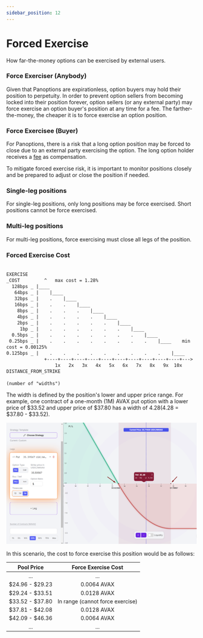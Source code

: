 ```yaml
---
sidebar_position: 12
---
```


# Forced Exercise
How far-the-money options can be exercised by external users.

### Force Exerciser (Anybody)
Given that Panoptions are expirationless, option buyers may hold their position to perpetuity. In order to prevent option sellers from becoming locked into their position forever, option sellers (or any external party) may force exercise an option buyer's position at any time for a fee. The farther-the-money, the cheaper it is to force exercise an option position.

### Force Exercisee (Buyer)
For Panoptions, there is a risk that a long option position may be forced to close due to an external party exercising the option. The long option holder receives a [fee](/docs/panoptic-protocol/forced-exercise#forced-exercise-cost) as compensation.  

To mitigate forced exercise risk, it is important to monitor positions closely and be prepared to adjust or close the position if needed.

### Single-leg positions
For single-leg positions, only long positions may be force exercised. Short positions cannot be force exercised.

### Multi-leg positions
For multi-leg positions, force exercising must close all legs of the position.

### Forced Exercise Cost

```solidity

EXERCISE
_COST         ^   max cost = 1.28%
  128bps _ |____
   64bps _ |    |____
   32bps _ |    .    |____
   16bps _ |    .    .    |____
    8bps _ |    .    .    .    |____
    4bps _ |    .    .    .    .    |____
    2bps _ |    .    .    .    .    .    |____
     1bp _ |    .    .    .    .    .    .    |____
  0.5bps _ |    .    .    .    .    .    .    .    |____
 0.25bps _ |    .    .    .    .    .    .    .    .    |____    min cost = 0.00125%
0.125bps _ |    .    .    .    .    .    .    .    .    .    |____
              +----+----+----+----+----+----+----+----+----+----+--->
                  1x   2x   3x   4x   5x   6x   7x   8x   9x  10x    DISTANCE_FROM_STRIKE
                                                                      (number of "widths")

```

The width is defined by the position's lower and upper price range. For example, one contract of a one-month (1M) AVAX put option with a lower price of $33.52 and upper price of $37.80 has a width of $4.28 ($4.28 = $37.80 - $33.52).

![](../product/timescales/06.png)

In this scenario, the cost to force exercise this position would be as follows:

|    Pool Price   |        Force Exercise Cost       |
|:---------------:|:--------------------------------:|
|       ...       |                ...               |
| $24.96 - $29.23 |            0.0064 AVAX           |
| $29.24 - $33.51 |            0.0128 AVAX           |
| $33.52 - $37.80 | In range (cannot force exercise) |
| $37.81 - $42.08 |            0.0128 AVAX           |
| $42.09 - $46.36 |            0.0064 AVAX           |
|       ...       |                ...               |

